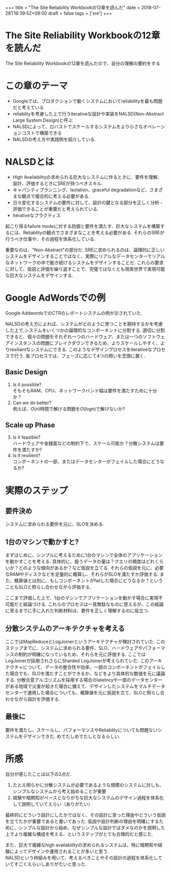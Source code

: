 +++
title = "The Site Reliability Workbookの12章を読んだ"
date = 2018-07-28T16:39:52+09:00
draft  = false
tags = ['sre']
+++

# The Site Reliability Workbookの12章を読んだ

The Site Reliability Workbookの12章を読んだので、自分の理解の要約をする

<!--more-->

# この章のテーマ  
- Googleでは、プロダクションで動くシステムにおいてreliabilityを最も問題だと考えている
- reliablityを考慮した上で行うiterativeな設計や実装をNALSD(Non-Abstract Large System Design)と呼ぶ
- NALSDによって、ロバストでスケールするシステムをより小さなオペレーションコストで構築できる
- NALSDの考え方や実践例を紹介している.

# NALSDとは  

- High Availabilityの求められる巨大なシステムに作るときに、要件を理解、設計、評価するときにSREが持つべきスキル. 
- キャパシティプランニング、Isolation、graceful degradationなど、さまざまな観点で複合的に考える必要がある.
- 日々変化するシステムの要件に対して、設計の鍵となる部分を正しく分析・評価できることが重要だと考えられている.
- iterativeなプラクティス

起こり得るfailure modeに対する防御と要件を満たす、巨大なシステムを構築するには、Reliablityの観点でさまざまなことを考える必要がある.
それらのSREが行うべき仕事や、その過程を体系化している.


重要なのは、"Non-Abstract"の部分だ.
SREに求められるのは、論理的に正しいシステムをデザインすることではなく、実際にリアルなデータセンターでリアルなネットワークの中で動き続けるシステムをデザインすることだ.
これらの要求に対して、仮説と評価を繰り返すことで、完璧ではなくとも現実世界で実現可能な巨大なシステムをデザインする.

# Google AdWordsでの例
Google AddwordsでのCTRのレポートシステムの例が示されていた.  

NALSDの考え方によれば、システムがどのように育つことを期待するかを考慮した上で,システムをいくつかの論理的なコンポーネントに分割する.
適切に分割できると、個々の問題をそれぞれ一つのハードウェア、または一つのソフトウェアインスタンスの問題にブレイクダウンできるため、よりスケールしやすく、よりresiliantなシステムにできる.
このようなデザインプロセスをiterativeなプロセスで行う.
各プロセスでは、フェーズに応じて4つの問いを念頭に置く.

## Basic Design
1. Is it possible?  
	そもそもRAM、CPU、ネットワークバンド幅は要件を満たすために十分か？
2. Can we do better?  
	例えば、*O*(*n*)時間で解ける問題を*O*(*logn*)で解けないか?

## Scale up Phase
3. Is it feasible?  
	ハードウェアや金銭面などの制約下で、スケール可能か？分散システムは要件を満たすか?
4. Is it resilient?  
	コンポーネントの一部、またはデータセンターがフェイルした場合にどうなるか?

# 実際のステップ
## 要件決め
システムに求められる要件を元に、SLOを決める.

## 1台のマシンで動かすと?
まずはじめに、シンプルに考えるために1台のマシンで全体のアプリケーションを動かすことを考える.
具体的に、扱うデータの量は？クエリの頻度はどれくらいか？どのような傾向があるか？など仮説を立てる.
それらの仮説を元に、必要なRAMやディスクなどを定量的に概算し、それらがSLOを満たすか評価する.
また、概算値とは別に、もしコンポーネントがfailした場合にどうなるか？ということもSLOと照らし合わせながら評価する.

ここまで評価した上で、1台のマシンでアプリケーションを動かす場合に実現不可能だと結論づける.
これらのプロセスは一見無駄なものに思えるが、この結論に至るまでに手に入れた判断材料は、要件を正しく理解するのに役立つ.

## 分散システムのアーキテクチャを考える
ここではMapReduceとLogJoinerというアーキテクチャが検討されていた.
このステップまでに、システムに求められる要件、SLO、ハードウェアやパフォーマンスの制約が明確になっているため、それらを元に評価する.
ここではLogJoinerが採用されさらにSharded LogJoinerが考えられていた.
このアーキテクチャについて、データの整合性や効率、一部のコンポーネントがフェイルした場合でも、SLOを満たすことができるか、などをより具体的な数値を元に議論する.
分散合意アルゴリズムを採用する場合のlatetncyや一部のデータセンターがある地域で災害が起きた場合に備えて、デザインしたシステムをマルチデータセンターで運用した場合についても、概算値を元に仮説を立て、SLOと照らし合わせながら設計を評価する.

## 最後に
要件を満たし、スケールし、パフォーマンスやReliablityについても問題ないシステムをデザインできた. めでたしめでたしとなるらしい.


# 所感
自分が感じたことは以下の2点だ.  

1. たとえ明らかに分散システムが必要であるような規模のシステムに対しも、シンプルなシステムから考え始めることが重要
2. 経験や暗黙知がベースとなりがちな巨大なシステムのデザイン過程を体系化して説明していてえらい（ありがたい）

最終的にどういう設計にしたかではなく、その設計に至った理由やどういう仮説を立てたかが重要であると書いてあった.
仮説や設計判断の理由を明確にするために、シンプルな設計から始め、なぜシンプルな設計ではダメなのかを説明した上でより複雑な構成を考える、というステップがとても合理的だと感じた.

また、巨大で複雑なhigh availabilityの求められるシステムは、特に暗黙知や経験によってデザインや運用されることが多いと思う.   
NALSDという枠組みを用いて、考えるべきことやその設計の過程を体系化していてすごくえらいしありがたいと思った.  

